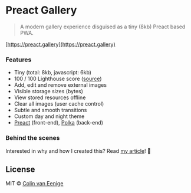 # Preact Gallery
> A modern gallery experience disguised as a tiny (8kb) Preact based PWA.

[https://preact.gallery](https://preact.gallery)

### Features
* Tiny (total: 8kb, javascript: 6kb)
* 100 / 100 Lighthouse score ([source](https://preact.gallery/lighthouse))
* Add, edit and remove external images
* Visible storage sizes (bytes)
* View stored resources offline
* Clear all images (user cache control)
* Subtle and smooth transitions
* Custom day and night theme
* [Preact](https://github.com/developit/preact) (front-end), [Polka](https://github.com/lukeed/polka) (back-end)

### Behind the scenes
Interested in why and how I created this? Read <a href="https://medium.com/@cvaneenige/behind-the-scenes-preact-gallery-c1788ee01001">my article</a>! 🙇

## License

MIT © [Colin van Eenige](https://use-the-platform.com)
